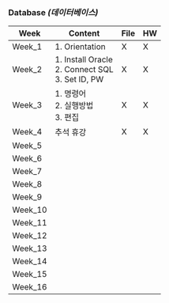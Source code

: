 ### Database *(데이터베이스)*

| Week | Content | File | HW |
| - | - | - | - |
| Week_1 | 1. Orientation | X | X |
| Week_2 | 1. Install Oracle <br> 2. Connect SQL <br> 3. Set ID, PW | X | X |
| Week_3 | 1. 명령어 <br> 2. 실행방법 <br> 3. 편집 | X | X |
| Week_4 | 추석 휴강 | X | X |
| Week_5 | | | |
| Week_6 | | | |
| Week_7 | | | |
| Week_8 | | | |
| Week_9 | | | |
| Week_10 | | | |
| Week_11 | | | |
| Week_12 | | | |
| Week_13 | | | |
| Week_14 | | | |
| Week_15 | | | |
| Week_16 | | | |
